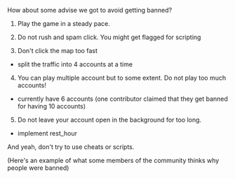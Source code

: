 How about some advise we got to avoid getting banned?

1. Play the game in a steady pace.

2. Do not rush and spam click. You might get flagged for scripting

3. Don't click the map too fast
- split the traffic into 4 accounts at a time

4. You can play multiple account but to some extent. Do not play too much accounts!
- currently have 6 accounts (one contributor claimed that they get banned for having 10 accounts)

5. Do not leave your account open in the background for too long.
- implement rest_hour

And yeah, don't try to use cheats or scripts.

(Here's an example of what some members of the community thinks why people were banned)

